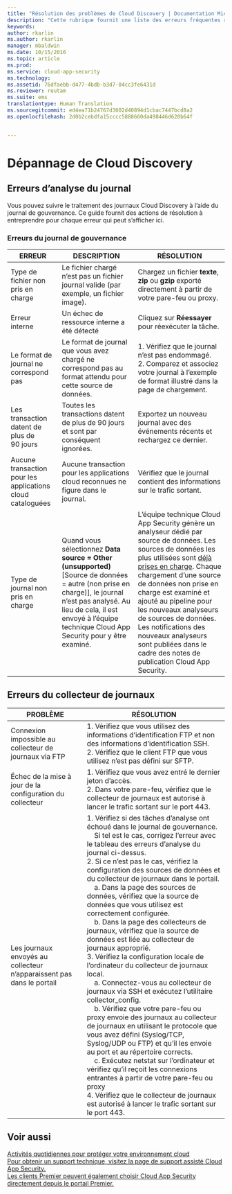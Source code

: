 ```yaml
---
title: "Résolution des problèmes de Cloud Discovery | Documentation Microsoft"
description: "Cette rubrique fournit une liste des erreurs fréquentes relatives à Cloud Discovery ainsi que des solutions recommandées pour chacune."
keywords: 
author: rkarlin
ms.author: rkarlin
manager: mbaldwin
ms.date: 10/15/2016
ms.topic: article
ms.prod: 
ms.service: cloud-app-security
ms.technology: 
ms.assetid: 76dfaebb-d477-4bdb-b3d7-04cc3fe6431d
ms.reviewer: reutam
ms.suite: ems
translationtype: Human Translation
ms.sourcegitcommit: ed4ea71b24767d3602d40894d1cbac7447bcd8a2
ms.openlocfilehash: 2d0b2cebdfa15cccc5888660da498446d620b64f


---
```


# <a name="troubleshooting-cloud-discovery"></a>Dépannage de Cloud Discovery
## <a name="log-parsing-errors"></a>Erreurs d’analyse du journal

Vous pouvez suivre le traitement des journaux Cloud Discovery à l’aide du journal de gouvernance. Ce guide fournit des actions de résolution à entreprendre pour chaque erreur qui peut s’afficher ici.

### <a name="governance-log-errors"></a>Erreurs du journal de gouvernance
|ERREUR|DESCRIPTION|RÉSOLUTION|
|----|----|----|
|Type de fichier non pris en charge|Le fichier chargé n’est pas un fichier journal valide (par exemple, un fichier image).|Chargez un fichier **texte**, **zip** ou **gzip** exporté directement à partir de votre pare-feu ou proxy.|
|Erreur interne|Un échec de ressource interne a été détecté|Cliquez sur **Réessayer** pour réexécuter la tâche.|
|Le format de journal ne correspond pas|Le format de journal que vous avez chargé ne correspond pas au format attendu pour cette source de données.|1. Vérifiez que le journal n’est pas endommagé. <br /> 2. Comparez et associez votre journal à l’exemple de format illustré dans la page de chargement.|
|Les transaction datent de plus de 90 jours|Toutes les transactions datent de plus de 90 jours et sont par conséquent ignorées.|Exportez un nouveau journal avec des événements récents et rechargez ce dernier.|
|Aucune transaction pour les applications cloud cataloguées|Aucune transaction pour les applications cloud reconnues ne figure dans le journal.|Vérifiez que le journal contient des informations sur le trafic sortant.|
|Type de journal non pris en charge|Quand vous sélectionnez **Data source = Other (unsupported)** [Source de données = autre (non prise en charge)], le journal n’est pas analysé. Au lieu de cela, il est envoyé à l’équipe technique Cloud App Security pour y être examiné.|L’équipe technique Cloud App Security génère un analyseur dédié par source de données. Les sources de données les plus utilisées sont [déjà prises en charge](set-up-cloud-discovery.md). Chaque chargement d’une source de données non prise en charge est examiné et ajouté au pipeline pour les nouveaux analyseurs de sources de données. Les notifications des nouveaux analyseurs sont publiées dans le cadre des notes de publication Cloud App Security.|
## <a name="log-collector-errors"></a>Erreurs du collecteur de journaux

|PROBLÈME|RÉSOLUTION|
|----|----|
|Connexion impossible au collecteur de journaux via FTP|1. Vérifiez que vous utilisez des informations d’identification FTP et non des informations d’identification SSH. <br />2. Vérifiez que le client FTP que vous utilisez n’est pas défini sur SFTP.|
|Échec de la mise à jour de la configuration du collecteur|1. Vérifiez que vous avez entré le dernier jeton d’accès. <br />2. Dans votre pare-feu, vérifiez que le collecteur de journaux est autorisé à lancer le trafic sortant sur le port 443.|
|Les journaux envoyés au collecteur n’apparaissent pas dans le portail|1.  Vérifiez si des tâches d’analyse ont échoué dans le journal de gouvernance.  <br />  &nbsp;&nbsp;&nbsp;&nbsp;Si tel est le cas, corrigez l’erreur avec le tableau des erreurs d’analyse du journal ci-dessus.<br /> 2. Si ce n’est pas le cas, vérifiez la configuration des sources de données et du collecteur de journaux dans le portail. <br /> &nbsp;&nbsp;&nbsp;&nbsp;a. Dans la page des sources de données, vérifiez que la source de données que vous utilisez est correctement configurée. <br />&nbsp;&nbsp;&nbsp;&nbsp;b. Dans la page des collecteurs de journaux, vérifiez que la source de données est liée au collecteur de journaux approprié. <br /> 3. Vérifiez la configuration locale de l’ordinateur du collecteur de journaux local.  <br />&nbsp;&nbsp;&nbsp;&nbsp;a. Connectez-vous au collecteur de journaux via SSH et exécutez l’utilitaire collector_config.<br/>&nbsp;&nbsp;&nbsp;&nbsp;b. Vérifiez que votre pare-feu ou proxy envoie des journaux au collecteur de journaux en utilisant le protocole que vous avez défini (Syslog/TCP, Syslog/UDP ou FTP) et qu’il les envoie au port et au répertoire corrects.<br /> &nbsp;&nbsp;&nbsp;&nbsp;c. Exécutez netstat sur l’ordinateur et vérifiez qu’il reçoit les connexions entrantes à partir de votre pare-feu ou proxy <br /> 4.   Vérifiez que le collecteur de journaux est autorisé à lancer le trafic sortant sur le port 443.|

## <a name="see-also"></a>Voir aussi  
[Activités quotidiennes pour protéger votre environnement cloud](daily-activities-to-protect-your-cloud-environment.md)   
[Pour obtenir un support technique, visitez la page de support assisté Cloud App Security.](http://support.microsoft.com/oas/default.aspx?prid=16031)   
[Les clients Premier peuvent également choisir Cloud App Security directement depuis le portail Premier.](https://premier.microsoft.com/)  
  
  


<!--HONumber=Oct16_HO4-->


